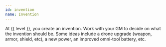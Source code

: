 ```yaml
---
id: invention
name: Invention
---
```


At {{ level }}, you create an invention. Work with your GM to decide on what the invention should be. Some ideas
include a drone upgrade (weapon, armor, shield, etc), a new power, an improved omni-tool battery, etc.
